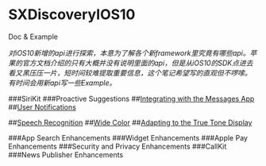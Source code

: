 # SXDiscoveryIOS10
Doc & Example

_对iOS10新增的api进行探索，本意为了解各个新framework里究竟有哪些api。苹果的官方文档介绍的只有大概并没有说明里面的api，但是从iOS10的SDK点进去看又黑压压一片，短时间较难提取重要信息，这个笔记希望写的直观但不啰嗦。 有时间会用新api写一些Example。_


###SiriKit 
###Proactive Suggestions
##[Integrating with the Messages App](https://github.com/dsxNiubility/SXDiscoveryIOS10/blob/master/Doc/IntegratingwiththeMessagesApp.md "与系统短信 app交互")
##[User Notifications](https://github.com/dsxNiubility/SXDiscoveryIOS10/blob/master/Doc/UserNotifications.md "用户通知") 
 
##[Speech Recognition](https://github.com/dsxNiubility/SXDiscoveryIOS10/blob/master/Doc/Speech%20Recognition.md "语音识别转文字")
##[Wide Color](https://github.com/dsxNiubility/SXDiscoveryIOS10/blob/master/Doc/Wide%20Color.md "色彩空间")
##[Adapting to the True Tone Display](https://github.com/dsxNiubility/SXDiscoveryIOS10/blob/master/Doc/AdaptingtotheTrueToneDisplay.md "真彩色显示")


###App Search Enhancements 
###Widget Enhancements 
###Apple Pay Enhancements 
###Security and Privacy Enhancements
###CallKit
###News Publisher Enhancements


